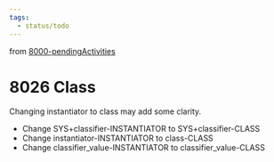 ```yaml
---
tags:
  - status/todo
---
```

from [8000-pendingActivities](8000-pendingActivities.md)
# 8026 Class
Changing instantiator to class may add some clarity.
- Change SYS+classifier-INSTANTIATOR to SYS+classifier-CLASS
- Change instantiator-INSTANTIATOR to class-CLASS
- Change classifier_value-INSTANTIATOR to classifier_value-CLASS